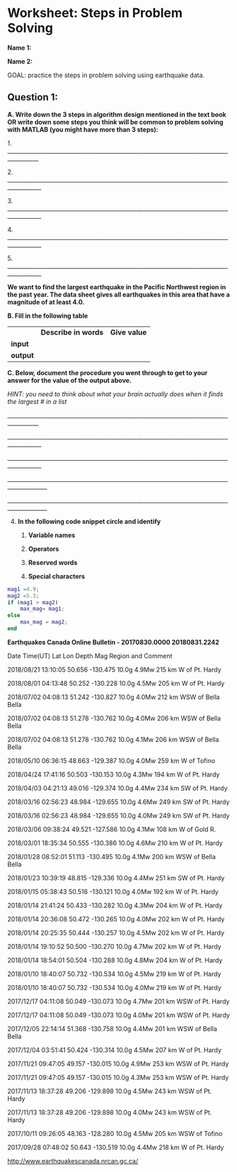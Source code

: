 # Worksheet: Steps in Problem Solving

**Name 1:**

**Name 2:**

GOAL: practice the steps in problem solving using earthquake data.

## Question 1:  
**A. Write down the 3 steps in algorithm design mentioned in the text book OR write down some steps you think will be common to problem solving with MATLAB (you might have more than 3 steps):**

1\.
\_\_\_\_\_\_\_\_\_\_\_\_\_\_\_\_\_\_\_\_\_\_\_\_\_\_\_\_\_\_\_\_\_\_\_\_\_\_\_\_\_\_\_\_\_\_\_\_\_\_\_\_\_\_\_\_\_\_\_\_\_\_\_\_\_\_\_\_\_\_\_\_\_\_\_\_\_\_\_\_\_\_\_\_\_\_\_\_\_

2\.
\_\_\_\_\_\_\_\_\_\_\_\_\_\_\_\_\_\_\_\_\_\_\_\_\_\_\_\_\_\_\_\_\_\_\_\_\_\_\_\_\_\_\_\_\_\_\_\_\_\_\_\_\_\_\_\_\_\_\_\_\_\_\_\_\_\_\_\_\_\_\_\_\_\_\_\_\_\_\_\_\_\_\_\_\_\_\_\_\_\_

3\.
\_\_\_\_\_\_\_\_\_\_\_\_\_\_\_\_\_\_\_\_\_\_\_\_\_\_\_\_\_\_\_\_\_\_\_\_\_\_\_\_\_\_\_\_\_\_\_\_\_\_\_\_\_\_\_\_\_\_\_\_\_\_\_\_\_\_\_\_\_\_\_\_\_\_\_\_\_\_\_\_\_\_\_\_\_\_\_\_\_\_

4\.
\_\_\_\_\_\_\_\_\_\_\_\_\_\_\_\_\_\_\_\_\_\_\_\_\_\_\_\_\_\_\_\_\_\_\_\_\_\_\_\_\_\_\_\_\_\_\_\_\_\_\_\_\_\_\_\_\_\_\_\_\_\_\_\_\_\_\_\_\_\_\_\_\_\_\_\_\_\_\_\_\_\_\_\_\_\_\_\_\_\_

5\.
\_\_\_\_\_\_\_\_\_\_\_\_\_\_\_\_\_\_\_\_\_\_\_\_\_\_\_\_\_\_\_\_\_\_\_\_\_\_\_\_\_\_\_\_\_\_\_\_\_\_\_\_\_\_\_\_\_\_\_\_\_\_\_\_\_\_\_\_\_\_\_\_\_\_\_\_\_\_\_\_\_\_\_\_\_\_\_\_\_\_

**We want to find the largest earthquake in the Pacific Northwest region
in the past year. The data sheet gives all earthquakes in this area that
have a magnitude of at least 4.0.**

**B. Fill in the following table**

|            |                       |                |
|------------|-----------------------|----------------|
|            | **Describe in words** | **Give value** |
| **input**  |                       |                |
| **output** |                       |                |

**C. Below, document the procedure you went through to get to your
answer for the value of the output above.**

*HINT: you need to think about what your brain actually does when it
finds the largest \# in a list*

\_\_\_\_\_\_\_\_\_\_\_\_\_\_\_\_\_\_\_\_\_\_\_\_\_\_\_\_\_\_\_\_\_\_\_\_\_\_\_\_\_\_\_\_\_\_\_\_\_\_\_\_\_\_\_\_\_\_\_\_\_\_\_\_\_\_\_\_\_\_\_\_\_\_\_\_\_\_\_\_\_\_\_\_\_\_\_\_\_

\_\_\_\_\_\_\_\_\_\_\_\_\_\_\_\_\_\_\_\_\_\_\_\_\_\_\_\_\_\_\_\_\_\_\_\_\_\_\_\_\_\_\_\_\_\_\_\_\_\_\_\_\_\_\_\_\_\_\_\_\_\_\_\_\_\_\_\_\_\_\_\_\_\_\_\_\_\_\_\_\_\_\_\_\_\_\_\_\_\_

\_\_\_\_\_\_\_\_\_\_\_\_\_\_\_\_\_\_\_\_\_\_\_\_\_\_\_\_\_\_\_\_\_\_\_\_\_\_\_\_\_\_\_\_\_\_\_\_\_\_\_\_\_\_\_\_\_\_\_\_\_\_\_\_\_\_\_\_\_\_\_\_\_\_\_\_\_\_\_\_\_\_\_\_\_\_\_\_\_\_

\_\_\_\_\_\_\_\_\_\_\_\_\_\_\_\_\_\_\_\_\_\_\_\_\_\_\_\_\_\_\_\_\_\_\_\_\_\_\_\_\_\_\_\_\_\_\_\_\_\_\_\_\_\_\_\_\_\_\_\_\_\_\_\_\_\_\_\_\_\_\_\_\_\_\_\_\_\_\_\_\_\_\_\_\_\_\_\_\_\_\_\_

\_\_\_\_\_\_\_\_\_\_\_\_\_\_\_\_\_\_\_\_\_\_\_\_\_\_\_\_\_\_\_\_\_\_\_\_\_\_\_\_\_\_\_\_\_\_\_\_\_\_\_\_\_\_\_\_\_\_\_\_\_\_\_\_\_\_\_\_\_\_\_\_\_\_\_\_\_\_\_\_\_\_\_\_\_\_\_\_\_\_\_\_

4.  **In the following code snippet circle and identify**
    
    1.  **Variable names**
    
    2.  **Operators**
    
    3.  **Reserved words**
    
    4.  **Special characters**
    
```matlab
mag1 =4.9;
mag2 =5.3;
if (mag1 > mag2) 
	max_mag= mag1;
else
	max_mag = mag2;
end
```


**Earthquakes Canada Online Bulletin - 20170830.0000 20180831.2242**

Date Time(UT) Lat Lon Depth Mag Region and Comment

2018/08/21 13:10:05 50.656 -130.475 10.0g 4.9Mw 215 km W of Pt. Hardy

2018/08/01 04:13:48 50.252 -130.228 10.0g 4.5Mw 205 km W of Pt. Hardy

2018/07/02 04:08:13 51.242 -130.827 10.0g 4.0Mw 212 km WSW of Bella
Bella

2018/07/02 04:08:13 51.278 -130.762 10.0g 4.0Mw 206 km WSW of Bella
Bella

2018/07/02 04:08:13 51.278 -130.762 10.0g 4.1Mw 206 km WSW of Bella
Bella

2018/05/10 06:36:15 48.663 -129.387 10.0g 4.0Mw 259 km W of Tofino

2018/04/24 17:41:16 50.503 -130.153 10.0g 4.3Mw 194 km W of Pt. Hardy

2018/04/03 04:21:13 49.016 -129.374 10.0g 4.4Mw 234 km SW of Pt. Hardy

2018/03/16 02:56:23 48.984 -129.655 10.0g 4.6Mw 249 km SW of Pt. Hardy

2018/03/16 02:56:23 48.984 -129.655 10.0g 4.0Mw 249 km SW of Pt. Hardy

2018/03/06 09:38:24 49.521 -127.586 10.0g 4.1Mw 108 km W of Gold R.

2018/03/01 18:35:34 50.555 -130.386 10.0g 4.6Mw 210 km W of Pt. Hardy

2018/01/28 08:52:01 51.113 -130.495 10.0g 4.1Mw 200 km WSW of Bella
Bella

2018/01/23 10:39:19 48.815 -129.336 10.0g 4.4Mw 251 km SW of Pt. Hardy

2018/01/15 05:38:43 50.516 -130.121 10.0g 4.0Mw 192 km W of Pt. Hardy

2018/01/14 21:41:24 50.433 -130.282 10.0g 4.3Mw 204 km W of Pt. Hardy

2018/01/14 20:36:08 50.472 -130.265 10.0g 4.0Mw 202 km W of Pt. Hardy

2018/01/14 20:25:35 50.444 -130.257 10.0g 4.5Mw 202 km W of Pt. Hardy

2018/01/14 19:10:52 50.500 -130.270 10.0g 4.7Mw 202 km W of Pt. Hardy

2018/01/14 18:54:01 50.504 -130.288 10.0g 4.8Mw 204 km W of Pt. Hardy

2018/01/10 18:40:07 50.732 -130.534 10.0g 4.5Mw 219 km W of Pt. Hardy

2018/01/10 18:40:07 50.732 -130.534 10.0g 4.0Mw 219 km W of Pt. Hardy

2017/12/17 04:11:08 50.049 -130.073 10.0g 4.7Mw 201 km WSW of Pt. Hardy

2017/12/17 04:11:08 50.049 -130.073 10.0g 4.0Mw 201 km WSW of Pt. Hardy

2017/12/05 22:14:14 51.368 -130.758 10.0g 4.4Mw 201 km WSW of Bella
Bella

2017/12/04 03:51:41 50.424 -130.314 10.0g 4.5Mw 207 km W of Pt. Hardy

2017/11/21 09:47:05 49.157 -130.015 10.0g 4.9Mw 253 km WSW of Pt. Hardy

2017/11/21 09:47:05 49.157 -130.015 10.0g 4.3Mw 253 km WSW of Pt. Hardy

2017/11/13 18:37:28 49.206 -129.898 10.0g 4.5Mw 243 km WSW of Pt. Hardy

2017/11/13 18:37:28 49.206 -129.898 10.0g 4.0Mw 243 km WSW of Pt. Hardy

2017/10/11 09:26:05 48.163 -128.280 10.0g 4.5Mw 205 km WSW of Tofino

2017/09/28 07:48:02 50.643 -130.519 10.0g 4.4Mw 218 km W of Pt. Hardy

http://www.earthquakescanada.nrcan.gc.ca/
<!-- #endregion -->
